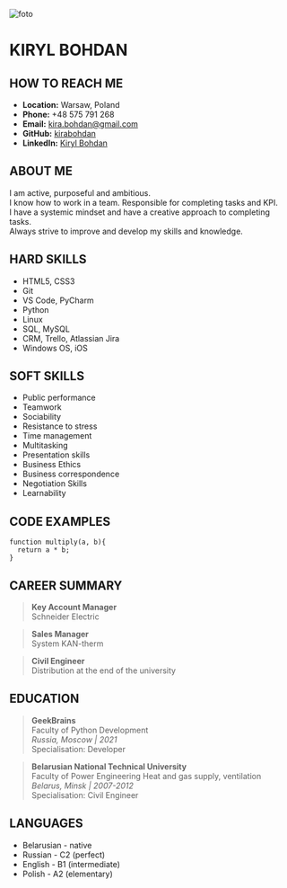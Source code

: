 ![foto](https://avatars.githubusercontent.com/u/77042063?v=4)

# KIRYL BOHDAN

## HOW TO REACH ME

- **Location:** Warsaw, Poland
- **Phone:** +48 575 791 268
- **Email:** kira.bohdan@gmail.com
- **GitHub:** [kirabohdan](https://github.com/KiraBohdan)
- **LinkedIn:** [Kiryl Bohdan](https://www.linkedin.com/in/kbohdan/)

## ABOUT ME

I am active, purposeful and ambitious.\
I know how to work in a team. Responsible for completing tasks and KPI.\
I have a systemic mindset and have a creative approach to completing tasks.\
Always strive to improve and develop my skills and knowledge.

## HARD SKILLS

- HTML5, CSS3
- Git
- VS Code, PyCharm
- Python
- Linux
- SQL, MySQL
- CRM, Trello, Atlassian Jira
- Windows OS, iOS

## SOFT SKILLS

- Public performance
- Teamwork
- Sociability
- Resistance to stress
- Time management
- Multitasking
- Presentation skills
- Business Ethics
- Business correspondence
- Negotiation Skills
- Learnability

## CODE EXAMPLES

```
function multiply(a, b){
  return a * b;
}
```

## CAREER SUMMARY

> **Key Account Manager**\
> Schneider Electric

> **Sales Manager**\
> System KAN-therm

> **Civil Engineer**\
> Distribution at the end of the university

## EDUCATION

> **GeekBrains**\
> Faculty of Python Development\
> _Russia, Moscow | 2021_\
> Specialisation: Developer

> **Belarusian National Technical University**\
> Faculty of Power Engineering Heat and gas supply, ventilation\
> _Belarus, Minsk | 2007-2012_\
> Specialisation: Civil Engineer

## LANGUAGES

- Belarusian - native
- Russian - C2 (perfect)
- English - B1 (intermediate)
- Polish - A2 (elementary)
